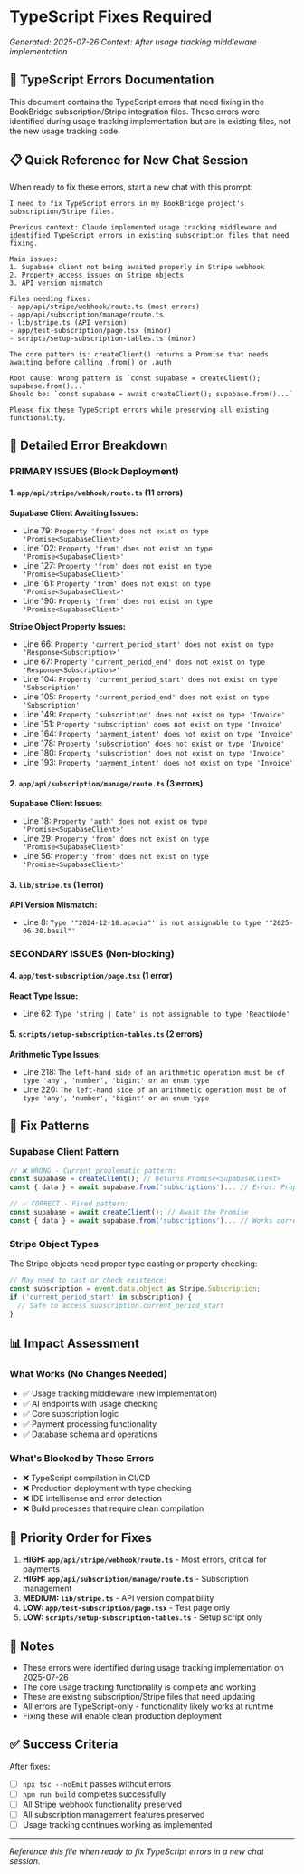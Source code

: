 # TypeScript Fixes Required

*Generated: 2025-07-26*
*Context: After usage tracking middleware implementation*

## 🔧 TypeScript Errors Documentation

This document contains the TypeScript errors that need fixing in the BookBridge subscription/Stripe integration files. These errors were identified during usage tracking implementation but are in existing files, not the new usage tracking code.

## 📋 **Quick Reference for New Chat Session**

When ready to fix these errors, start a new chat with this prompt:

```
I need to fix TypeScript errors in my BookBridge project's subscription/Stripe files. 

Previous context: Claude implemented usage tracking middleware and identified TypeScript errors in existing subscription files that need fixing.

Main issues:
1. Supabase client not being awaited properly in Stripe webhook
2. Property access issues on Stripe objects
3. API version mismatch

Files needing fixes:
- app/api/stripe/webhook/route.ts (most errors)
- app/api/subscription/manage/route.ts 
- lib/stripe.ts (API version)
- app/test-subscription/page.tsx (minor)
- scripts/setup-subscription-tables.ts (minor)

The core pattern is: createClient() returns a Promise that needs awaiting before calling .from() or .auth

Root cause: Wrong pattern is `const supabase = createClient(); supabase.from()...`
Should be: `const supabase = await createClient(); supabase.from()...`

Please fix these TypeScript errors while preserving all existing functionality.
```

## 🎯 **Detailed Error Breakdown**

### **PRIMARY ISSUES (Block Deployment)**

#### 1. `app/api/stripe/webhook/route.ts` (11 errors)

**Supabase Client Awaiting Issues:**
- Line 79: `Property 'from' does not exist on type 'Promise<SupabaseClient>'`
- Line 102: `Property 'from' does not exist on type 'Promise<SupabaseClient>'`
- Line 127: `Property 'from' does not exist on type 'Promise<SupabaseClient>'`
- Line 161: `Property 'from' does not exist on type 'Promise<SupabaseClient>'`
- Line 190: `Property 'from' does not exist on type 'Promise<SupabaseClient>'`

**Stripe Object Property Issues:**
- Line 66: `Property 'current_period_start' does not exist on type 'Response<Subscription>'`
- Line 67: `Property 'current_period_end' does not exist on type 'Response<Subscription>'`
- Line 104: `Property 'current_period_start' does not exist on type 'Subscription'`
- Line 105: `Property 'current_period_end' does not exist on type 'Subscription'`
- Line 149: `Property 'subscription' does not exist on type 'Invoice'`
- Line 151: `Property 'subscription' does not exist on type 'Invoice'`
- Line 164: `Property 'payment_intent' does not exist on type 'Invoice'`
- Line 178: `Property 'subscription' does not exist on type 'Invoice'`
- Line 180: `Property 'subscription' does not exist on type 'Invoice'`
- Line 193: `Property 'payment_intent' does not exist on type 'Invoice'`

#### 2. `app/api/subscription/manage/route.ts` (3 errors)

**Supabase Client Issues:**
- Line 18: `Property 'auth' does not exist on type 'Promise<SupabaseClient>'`
- Line 29: `Property 'from' does not exist on type 'Promise<SupabaseClient>'`
- Line 56: `Property 'from' does not exist on type 'Promise<SupabaseClient>'`

#### 3. `lib/stripe.ts` (1 error)

**API Version Mismatch:**
- Line 8: `Type '"2024-12-18.acacia"' is not assignable to type '"2025-06-30.basil"'`

### **SECONDARY ISSUES (Non-blocking)**

#### 4. `app/test-subscription/page.tsx` (1 error)

**React Type Issue:**
- Line 62: `Type 'string | Date' is not assignable to type 'ReactNode'`

#### 5. `scripts/setup-subscription-tables.ts` (2 errors)

**Arithmetic Type Issues:**
- Line 218: `The left-hand side of an arithmetic operation must be of type 'any', 'number', 'bigint' or an enum type`
- Line 220: `The left-hand side of an arithmetic operation must be of type 'any', 'number', 'bigint' or an enum type`

## 🔧 **Fix Patterns**

### **Supabase Client Pattern**

```typescript
// ❌ WRONG - Current problematic pattern:
const supabase = createClient(); // Returns Promise<SupabaseClient>
const { data } = await supabase.from('subscriptions')... // Error: Property 'from' doesn't exist

// ✅ CORRECT - Fixed pattern:
const supabase = await createClient(); // Await the Promise
const { data } = await supabase.from('subscriptions')... // Works correctly
```

### **Stripe Object Types**

The Stripe objects need proper type casting or property checking:
```typescript
// May need to cast or check existence:
const subscription = event.data.object as Stripe.Subscription;
if ('current_period_start' in subscription) {
  // Safe to access subscription.current_period_start
}
```

## 📊 **Impact Assessment**

### **What Works (No Changes Needed)**
- ✅ Usage tracking middleware (new implementation)
- ✅ AI endpoints with usage checking  
- ✅ Core subscription logic
- ✅ Payment processing functionality
- ✅ Database schema and operations

### **What's Blocked by These Errors**
- ❌ TypeScript compilation in CI/CD
- ❌ Production deployment with type checking
- ❌ IDE intellisense and error detection
- ❌ Build processes that require clean compilation

## 🎯 **Priority Order for Fixes**

1. **HIGH: `app/api/stripe/webhook/route.ts`** - Most errors, critical for payments
2. **HIGH: `app/api/subscription/manage/route.ts`** - Subscription management
3. **MEDIUM: `lib/stripe.ts`** - API version compatibility  
4. **LOW: `app/test-subscription/page.tsx`** - Test page only
5. **LOW: `scripts/setup-subscription-tables.ts`** - Setup script only

## 📝 **Notes**

- These errors were identified during usage tracking implementation on 2025-07-26
- The core usage tracking functionality is complete and working
- These are existing subscription/Stripe files that need updating
- All errors are TypeScript-only - functionality likely works at runtime
- Fixing these will enable clean production deployment

## ✅ **Success Criteria**

After fixes:
- [ ] `npx tsc --noEmit` passes without errors
- [ ] `npm run build` completes successfully  
- [ ] All Stripe webhook functionality preserved
- [ ] All subscription management features preserved
- [ ] Usage tracking continues working as implemented

---

*Reference this file when ready to fix TypeScript errors in a new chat session.*
